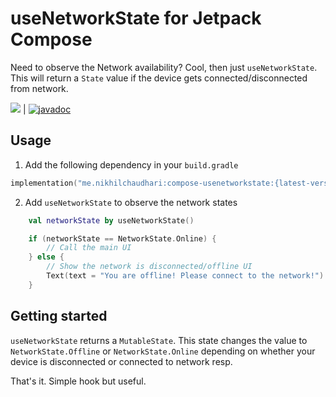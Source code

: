 # useNetworkState for Jetpack Compose

Need to observe the Network availability? Cool, then just `useNetworkState`. This will return a `State` value if the device gets connected/disconnected from network.


[![](https://img.shields.io/badge/mavencentral-v1.0.0--alpha2.1-yellowgreen?style=flat&logo=gradle)](https://github.com/CuriousNikhil/compose-hooks/useNetworkState) | 
[![javadoc](https://javadoc.io/badge2/me.nikhilchaudhari/compose-usenetworkstate/javadoc.svg)](https://javadoc.io/doc/me.nikhilchaudhari/compose-usenetworkstate)


## Usage

1. Add the following dependency in your `build.gradle`

```kotlin
implementation("me.nikhilchaudhari:compose-usenetworkstate:{latest-version}")
```

2. Add `useNetworkState` to observe the network states

```kotlin
    val networkState by useNetworkState()

    if (networkState == NetworkState.Online) {
        // Call the main UI
    } else {
        // Show the network is disconnected/offline UI
        Text(text = "You are offline! Please connect to the network!")
    }
```

## Getting started

`useNetworkState` returns a `MutableState`. This state changes the value to `NetworkState.Offline` or `NetworkState.Online` depending on 
whether your device is disconnected or connected to network resp.

That's it. Simple hook but useful. 
